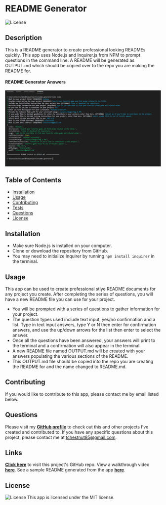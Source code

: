   # README Generator
  ![License](https://img.shields.io/badge/License%3A-MIT-green.svg)

  ## Description
  This is a README generator to create professional looking READMEs quickly. This app uses Node.js and Inquirer.js from NPM to prompt questions in the command line. A README will be generated as OUTPUT.md which should be copied over to the repo you are making the README for.

  #### README Generator Answers
  ![README Generator Answers list](./assets/images/img-2.JPG)

  ## Table of Contents
  * [Installation](#installation)
  * [Usage](#usage)
  * [Contributing](#contributing)
  * [Tests](#tests)
  * [Questions](#questions)
  * [License](#license)  

  ## Installation
  - Make sure Node.js is installed on your computer. 
  - Clone or download the repository from GitHub. 
  - You may need to initialize Inquirer by running `npm install inquirer` in the terminal.

  ## Usage
  This app can be used to create professional stlye README documents for any project you create. After completing the series of questions, you will have a new README file you can use for your project.

  * You will be prompted with a series of questions to gather information for your project.
  * The question types used include text input, yes/no confirmation and a list. Type in text input answers, type Y or N then enter for confirmation answers, and use the up/down arrows for the list then enter to select the answer.
  * Once all the questions have been answered, your answers will print to the terminal and a confirmation will also appear in the terminal. 
  * A new README file named OUTPUT.md will be created with your answers populating the various sections of the README.
  * This OUTPUT.md file should be copied into the repo you are creating the README for and the name changed to README.md.

  ## Contributing
  If you would like to contribute to this app, please contact me by email listed below.

  ## Questions
  Please visit my **[GitHub profile](https://github.com/tchestnut85/)** to check out this and other projects I've created and contributed to.
  If you have any specific questions about this project, please contact me at <tchestnut85@gmail.com>.

  ## Links
  **[Click here](https://github.com/tchestnut85/readme-generator/)** to visit this project's GitHub repo.
  View a walkthrough video **[here](https://drive.google.com/file/d/1V5U9urFtRTVPT2B9ezQJArYRba-MC0RN/view?usp=sharing)**.
  See a sample README generated from the app **[here](https://github.com/tchestnut85/readme-generator/blob/master/assets/READMEexample.md)**.

  ## License
  ![License](https://img.shields.io/badge/License%3A-MIT-green.svg)
  This app is licensed under the MIT license.
